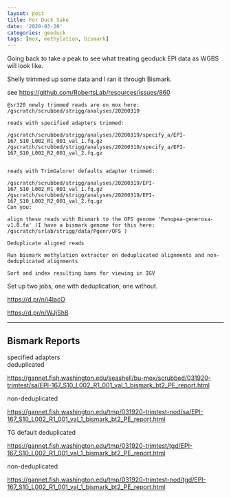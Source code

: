 ```yaml
---
layout: post
title: For Duck Sake
date: '2020-03-20'
categories: geoduck
tags: [mox, methylation, bismark]
---
```



Going back to take a peak to see what treating geoduck EPI data as WGBS will look like.

Shelly trimmed up some data and I ran it through Bismark.

see https://github.com/RobertsLab/resources/issues/860

```
@sr320 newly trimmed reads are on mox here:
/gscratch/scrubbed/strigg/analyses/20200319

reads with specified adapters trimmed:

/gscratch/scrubbed/strigg/analyses/20200319/specify_a/EPI-167_S10_L002_R1_001_val_1.fq.gz
/gscratch/scrubbed/strigg/analyses/20200319/specify_a/EPI-167_S10_L002_R2_001_val_2.fq.gz


reads with TrimGalore! defaults adapter trimmed:

/gscratch/scrubbed/strigg/analyses/20200319/EPI-167_S10_L002_R1_001_val_1.fq.gz
/gscratch/scrubbed/strigg/analyses/20200319/EPI-167_S10_L002_R2_001_val_2.fq.gz
Can you:

align these reads with Bismark to the OFS genome 'Panopea-generosa-v1.0.fa' (I have a bismark genome for this here: /gscratch/srlab/strigg/data/Pgenr/OFS )

Deduplicate aligned reads

Run bismark methylation extractor on deduplicated alignments and non-deduplicated alignments

Sort and index resulting bams for viewing in IGV
```

Set up two jobs, one with deduplication, one without.

https://d.pr/n/i4IacO

https://d.pr/n/WJjSh8

---

## Bismark Reports

specified adapters    
deduplicated

https://gannet.fish.washington.edu/seashell/bu-mox/scrubbed/031920-trimtest/sa/EPI-167_S10_L002_R1_001_val_1_bismark_bt2_PE_report.html


non-deduplicated

https://gannet.fish.washington.edu/tmp/031920-trimtest-nod/sa/EPI-167_S10_L002_R1_001_val_1_bismark_bt2_PE_report.html


TG default
deduplicated

https://gannet.fish.washington.edu/tmp/031920-trimtest/tgd/EPI-167_S10_L002_R1_001_val_1_bismark_bt2_PE_report.html



non-deduplicated

https://gannet.fish.washington.edu/tmp/031920-trimtest-nod/tgd/EPI-167_S10_L002_R1_001_val_1_bismark_bt2_PE_report.html
